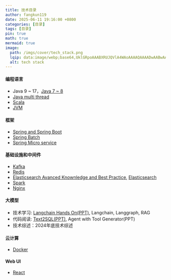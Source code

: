```yaml
---
title: 技术目录
author: fangkun119
date: 2025-06-11 19:16:00 +0800
categories: [目录]
tags: [目录]
pin: true
math: true
mermaid: true
image:
  path: /imgs/cover/tech_stack.png
  lqip: data:image/webp;base64,UklGRpoAAABXRUJQVlA4WAoAAAAQAAAADwAABwAAQUxQSDIAAAARL0AmbZurmr57yyIiqE8oiG0bejIYEQTgqiDA9vqnsUSI6H+oAERp2HZ65qP/VIAWAFZQOCBCAAAA8AEAnQEqEAAIAAVAfCWkAALp8sF8rgRgAP7o9FDvMCkMde9PK7euH5M1m6VWoDXf2FkP3BqV0ZYbO6NA/VFIAAAA
  alt: tech stack
---
```


#### 编程语言

* Java 9 ~ 17，[Java 7 ~ 8](https://github.com/fangkun119/java_proj_ref/blob/master/401_java8/)
* [Java multi thread](https://github.com/fangkun119/java_proj_ref/blob/master/410_concurrency/)
* [Scala](https://github.com/fangkun119/java_proj_ref/blob/master/400_scala/)
* [JVM](https://github.com/fangkun119/java_proj_ref/blob/master/490_jvm/)

#### 框架

* [Spring and Spring Boot](https://github.com/fangkun119/java_proj_ref/blob/master/001_spring_stack/)
* [Spring Batch](https://github.com/fangkun119/java_proj_ref/tree/master/001_spring_stack/004_spring_batch)
* [Spring Micro service](https://github.com/fangkun119/java_proj_ref/blob/master/002_micro_service/)

#### 基础设施和中间件

* [Kafka](https://github.com/fangkun119/java_proj_ref/blob/master/300_kafka/)
* [Redis](https://github.com/fangkun119/java_proj_ref/blob/master/320_redis/)
* [Elasticsearch Avanced Knownledge and Best Practice](https://fangkun119.github.io/tech-page/tags/elasticsearch/),   [Elasticsearch](https://github.com/fangkun119/java_proj_ref/blob/master/321_elasticsearch/es7stack/) 
* [Spark](https://github.com/fangkun119/java_proj_ref/blob/master/500_spark/)
* [Nginx](https://github.com/fangkun119/java_proj_ref/blob/master/100_nginx_tengine)

#### 大模型

* 技术学习:  [Langchain Hands On(PPT)](/posts/llm01-langchain-handson),  Langchain,  Langgraph,  RAG
* 代码阅读:  [Text2SQL(PPT)](/posts/llm02-codeinterpreter_text2sql), Agent with Tool Generator(PPT)
* 技术综述：2024年底技术综述

#### 云计算

* [Docker](https://github.com/fangkun119/java_proj_ref/blob/master/101_docker/)

#### Web UI

* [React](https://github.com/fangkun119/java_proj_ref/blob/master/200_react/)

